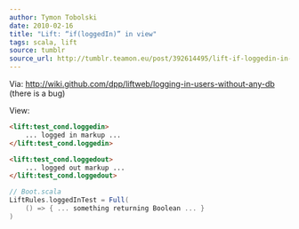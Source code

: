 ```yaml
---
author: Tymon Tobolski
date: 2010-02-16
title: "Lift: “if(loggedIn)” in view"
tags: scala, lift
source: tumblr
source_url: http://tumblr.teamon.eu/post/392614495/lift-if-loggedin-in-view
---
```


Via: http://wiki.github.com/dpp/liftweb/logging-in-users-without-any-db (there is a bug)

View:

```html
<lift:test_cond.loggedin>
    ... logged in markup ...
</lift:test_cond.loggedin>

<lift:test_cond.loggedout>
    ... logged out markup ...
</lift:test_cond.loggedout>
```

```scala
// Boot.scala
LiftRules.loggedInTest = Full(
    () => { ... something returning Boolean ... }
)
```
